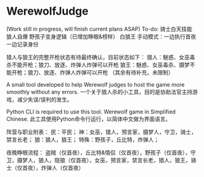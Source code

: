 # WerewolfJudge
(Work still in progress, will finish current plans ASAP)
To-do:
骑士白天技能
狼人自爆
野孩子变身逻辑（已增加睁眼&榜样）
白狼王
手动模式：一边执行首夜一边记录身份

猎人与狼王的完整开枪状态有待最终确认，目前状态如下：
猎人：魅惑、女巫毒杀不能开枪；狼刀、放逐、炸弹人炸弹可以开枪
狼王：魅惑、女巫毒杀、摄梦不能开枪；狼刀、放逐、炸弹人炸弹可以开枪
（其余有待补充，未限制）

A small tool developed to help Werewolf judges to host the game more smoothly without any errors. 
一个关于狼人杀的小工具，目的是协助法官主持游戏，减少失误/误判的发生。

Python CLI is required to use this tool. Werewolf game in Simplified Chinese.
此工具使用Python命令行运行，以简体中文做为界面语言。


阵营与职业附表：
民：平民；
神：女巫，猎人，预言家，摄梦人，守卫，骑士，禁言长老；
狼：狼人，狼王；
特殊：野孩子，丘比特，炸弹人；

夜晚睁眼流程：
盗贼（仅首夜），丘比特&情侣（仅首夜），野孩子（仅首夜），守卫，摄梦人，狼人，隐狼（仅首夜），女巫，预言家，禁言长老，猎人，狼王，骑士（仅首夜），炸弹人（仅首夜）
